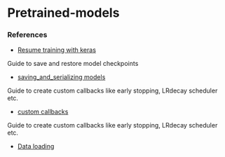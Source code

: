 # Pretrained-models

### References

* [Resume training with keras](https://towardsdatascience.com/resuming-a-training-process-with-keras-3e93152ee11a)

Guide to save and restore model checkpoints
* [saving_and_serializing models](https://www.tensorflow.org/alpha/guide/keras/saving_and_serializing) 

Guide to create custom callbacks like early stopping, LRdecay scheduler etc.
* [custom callbacks](https://www.tensorflow.org/alpha/guide/keras/custom_callback) 

Guide to create custom callbacks like early stopping, LRdecay scheduler etc.
* [Data loading](https://www.tensorflow.org/alpha/tutorials/load_data/images) 


